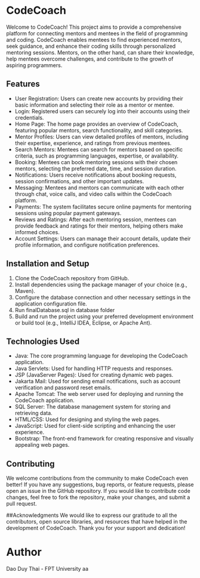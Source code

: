 # CodeCoach
Welcome to CodeCoach! This project aims to provide a comprehensive platform for connecting mentors and mentees in the field of programming and coding. CodeCoach enables mentees to find experienced mentors, seek guidance, and enhance their coding skills through personalized mentoring sessions. Mentors, on the other hand, can share their knowledge, help mentees overcome challenges, and contribute to the growth of aspiring programmers.
## Features
- User Registration: Users can create new accounts by providing their basic information and selecting their role as a mentor or mentee.
- Login: Registered users can securely log into their accounts using their credentials.
- Home Page: The home page provides an overview of CodeCoach, featuring popular mentors, search functionality, and skill categories.
- Mentor Profiles: Users can view detailed profiles of mentors, including their expertise, experience, and ratings from previous mentees.
- Search Mentors: Mentees can search for mentors based on specific criteria, such as programming languages, expertise, or availability.
- Booking: Mentees can book mentoring sessions with their chosen mentors, selecting the preferred date, time, and session duration.
- Notifications: Users receive notifications about booking requests, session confirmations, and other important updates.
- Messaging: Mentees and mentors can communicate with each other through chat, voice calls, and video calls within the CodeCoach platform.
- Payments: The system facilitates secure online payments for mentoring sessions using popular payment gateways.
- Reviews and Ratings: After each mentoring session, mentees can provide feedback and ratings for their mentors, helping others make informed choices.
- Account Settings: Users can manage their account details, update their profile information, and configure notification preferences.
## Installation and Setup
1. Clone the CodeCoach repository from GitHub.
2. Install dependencies using the package manager of your choice (e.g., Maven).
3. Configure the database connection and other necessary settings in the application configuration file.
4. Run finalDatabase.sql in database folder
5. Build and run the project using your preferred development environment or build tool (e.g., IntelliJ IDEA, Eclipse, or Apache Ant).
## Technologies Used
- Java: The core programming language for developing the CodeCoach application.
- Java Servlets: Used for handling HTTP requests and responses.
- JSP (JavaServer Pages): Used for creating dynamic web pages.
- Jakarta Mail: Used for sending email notifications, such as account verification and password reset emails.
- Apache Tomcat: The web server used for deploying and running the CodeCoach application.
- SQL Server: The database management system for storing and retrieving data.
- HTML/CSS: Used for designing and styling the web pages.
- JavaScript: Used for client-side scripting and enhancing the user experience.
- Bootstrap: The front-end framework for creating responsive and visually appealing web pages.
## Contributing
We welcome contributions from the community to make CodeCoach even better! If you have any suggestions, bug reports, or feature requests, please open an issue in the GitHub repository. If you would like to contribute code changes, feel free to fork the repository, make your changes, and submit a pull request.

##Acknowledgments
We would like to express our gratitude to all the contributors, open source libraries, and resources that have helped in the development of CodeCoach. Thank you for your support and dedication!

# Author
Dao Duy Thai - FPT University
aa